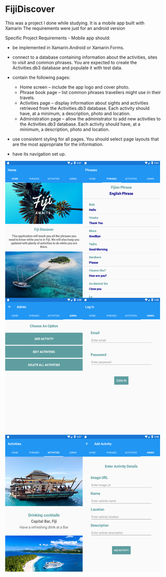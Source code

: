 # FijiDiscover

This was a project I done while studying. It is a mobile app built with Xamarin
The requirements were just for an android version

Specific Project Requirements - 
Mobile app should:
- be implemented in Xamarin.Android or Xamarin.Forms.
- connect to a database containing information about the activities, sites to visit and common phrases.
   You are expected to create the Activities.db3 database and populate it with test data.
- contain the following pages:
  - Home screen – include the app logo and cover photo. 
  - Phrase book page – list common phrases travellers might use in their travels.
  - Activities page – display information about sights and activities retrieved from the Activities.db3 database. 
    Each activity should have, at a minimum, a description, photo and location.
  - Administration page – allow the administrator to add new activities to the Activities.db3 database. 
    Each activity should have, at a minimum, a description, photo and location.
    
- use consistent styling for all pages. You should select page layouts that are the most appropriate for the information.
- have its navigation set up. 

<img align="left" src="Images/home.png" width="250" height="440">
<img align="left" src="Images/phrase.png" width="250" height="440">
<img align="left" src="Images/admin.png" width="250" height="440">
<br>
<img align="left" src="Images/login.png" width="250" height="440">
<img align="left" src="Images/activity.png" width="250" height="440">
<img align="left" src="Images/add activ.png" width="250" height="440">
